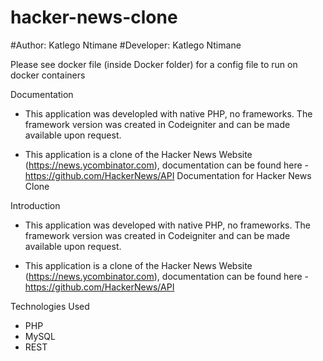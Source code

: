# hacker-news-clone
#Author: Katlego Ntimane
#Developer: Katlego Ntimane

Please see docker file (inside Docker folder) for a config file to run on docker containers

Documentation
- This application was developled with native PHP, no frameworks. The framework version was created in Codeigniter and can be made available upon request.

- This application is a clone of the Hacker News Website (https://news.ycombinator.com), documentation can be found here - https://github.com/HackerNews/API
Documentation for Hacker News Clone 


Introduction
- This application was developed with native PHP, no frameworks. The framework version was created in Codeigniter and can be made available upon request.

- This application is a clone of the Hacker News Website (https://news.ycombinator.com), documentation can be found here - https://github.com/HackerNews/API

Technologies Used
-	PHP
-	MySQL
-	REST
